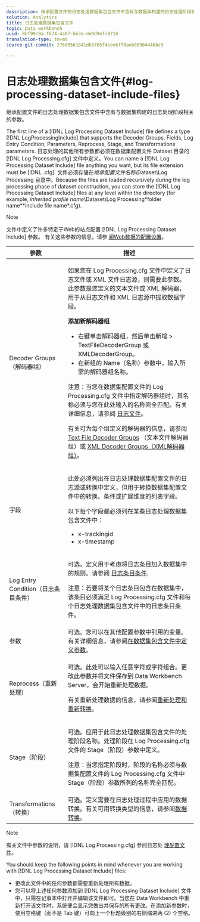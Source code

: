 ```yaml
---
description: 继承配置文件的日志处理数据集包含文件中含有与数据集构建的日志处理阶段相关的参数。
solution: Analytics
title: 日志处理数据集包含文件
topic: Data workbench
uuid: 8bf99c9a-f674-4a07-bb3e-de0d9efc9716
translation-type: tm+mt
source-git-commit: 27600561841db3705f4eee6ff0aeb8890444bbc9

---
```



# 日志处理数据集包含文件{#log-processing-dataset-include-files}

继承配置文件的日志处理数据集包含文件中含有与数据集构建的日志处理阶段相关的参数。

The first line of a [!DNL Log Processing Dataset Include] file defines a type [!DNL LogProcessingInclude] that supports the Decoder Groups, Fields, Log Entry Condition, Parameters, Reprocess, Stage, and Transformations parameters. 日志处理的其他所有参数都必须在数据集配置文件 Dataset 目录的 [!DNL Log Processing.cfg] 文件中定义。You can name a [!DNL Log Processing Dataset Include] file anything you want, but its file extension must be [!DNL .cfg]. 文件必须存储在&#x200B;*继承配置文件名称*\Dataset\Log Processing 目录中。Because the files are loaded recursively during the log processing phase of dataset construction, you can store the [!DNL Log Processing Dataset Include] files at any level within the directory (for example, *inherited profile name*\Dataset\Log Processing\*folder name*\*include file name*.cfg).

>[!NOTE]
>
>文件中定义了许多特定于Web的站点配置 [!DNL Log Processing Dataset Include] 参数。 有关这些参数的信息，请参 [阅Web数据的配置设置](../../../../../home/c-dataset-const-proc/c-config-web-data/c-config-web-data.md#concept-9a306b65483a484bb3f6f3c1d7e77519)。

<table id="table_E2112652CCD443E889A529EEDC4ADF1C"> 
 <thead> 
  <tr> 
   <th colname="col1" class="entry"> 参数 </th> 
   <th colname="col2" class="entry"> 描述 </th> 
  </tr> 
 </thead>
 <tbody> 
  <tr> 
   <td colname="col1"> Decoder Groups（解码器组） </td> 
   <td colname="col2"> <p>如果您在 <span class="filepath">Log Processing.cfg</span> 文件中定义了日志文件或 XML 文件日志源，则需要此参数。此参数是您定义的文本文件或 XML 解码器，用于从日志文件和 XML 日志源中提取数据字段。 </p> <p> <b>添加新解码器组</b> 
     <ul id="ul_54087499003C48C8B0AD9660A2F46EA9"> 
      <li id="li_E361861E61D246DDB3964C97CC5187E9"> 右键单击<span class="uicontrol">解码器组</span>，然后单击<span class="uicontrol">新增</span> &gt; <span class="uicontrol">TextFileDecoderGroup</span> 或 <span class="uicontrol">XMLDecoderGroup</span>。 </li> 
      <li id="li_B2D61A0763AD4FEDB619BF9550EF4602"> 在新组的 Name（名称）参数中，输入所需的解码器组名称。 </li> 
     </ul> </p> <p> <p>注意：当您在数据集配置文件的 <span class="filepath">Log Processing.cfg</span> 文件中指定解码器组时，其名称必须与您在此处输入的名称完全匹配。有关详细信息，请参阅 <a href="../../../../../home/c-dataset-const-proc/c-log-proc-config-file/c-log-sources.md#concept-3d4fb817c057447d90f166b1183b461e"> 日志文件</a>。 </p> </p> <p> 有关可为每个组定义的解码器的信息，请参阅 <a href="../../../../../home/c-dataset-const-proc/c-dataset-inc-files/c-types-dataset-inc-files/c-log-proc-dataset-inc-files/c-text-file-dec-groups.md#concept-0db34988e17c41bfb1797f1d8e78aabd"> Text File Decoder Groups</a> （文本文件解码器组）或 <a href="../../../../../home/c-dataset-const-proc/c-dataset-inc-files/c-types-dataset-inc-files/c-log-proc-dataset-inc-files/c-xml-dec-grps.md#concept-5eda5ab253724674832f6951e2a0d1c3"> XML Decoder Groups（XML解码器组）</a>。 </p> </td> 
  </tr> 
  <tr> 
   <td colname="col1"> 字段 </td> 
   <td colname="col2"> <p>此处必须列出在<span class="wintitle">日志处理数据集配置</span>文件的<span class="wintitle">日志源</span>或<span class="wintitle">转换</span>中定义，但用于<span class="wintitle">转换数据集配置</span>文件中的转换、条件或扩展维度的列表字段。 </p> <p> 以下每个字段都必须列在某些<span class="wintitle">日志处理数据集包含</span>文件中： 
     <ul id="ul_D1BB18A80D874C0B9B54DA361698EB30"> 
      <li id="li_7E8B5B697BDA408DBE10D9A63AF295AC"> x-trackingid </li> 
      <li id="li_F5DEE90A596A4A1C86AF874653C4048C"> x-timestamp </li> 
     </ul> </p> </td> 
  </tr> 
  <tr> 
   <td colname="col1"> Log Entry Condition（日志条目条件） </td> 
   <td colname="col2"> <p>可选。定义用于考虑将日志条目加入数据集中的规则。请参阅 <a href="../../../../../home/c-dataset-const-proc/c-log-proc-config-file/c-info-log-proc-param.md#concept-ecaff95cee4e40bc90f81e099c5fc934"> 日志条目条件</a>. </p> <p> <p>注意：若要将某个日志条目包含在数据集中，该条目必须满足 <span class="wintitle">Log Processing.cfg</span> 文件和每个<span class="filepath">日志处理数据集包含</span>文件中的<span class="wintitle">日志条目条件</span>。 </p> </p> </td> 
  </tr> 
  <tr> 
   <td colname="col1"> 参数 </td> 
   <td colname="col2"> 可选。您可以在其他配置参数中引用的变量。有关详细信息，请参阅<a href="../../../../../home/c-dataset-const-proc/c-dataset-inc-files/c-def-param-dataset-inc-files/c-def-param-dataset-inc-files.md#concept-5ad06acc8dc44bf2a99643fafdd56b50">在数据集包含文件中定义参数</a>。 </td> 
  </tr> 
  <tr> 
   <td colname="col1"> Reprocess（重新处理） </td> 
   <td colname="col2"> <p>可选。此处可以输入任意字符或字符组合。更改此参数并将文件保存到 Data Workbench Server，会开始重新处理数据。 </p> <p> 有关重新处理数据的信息，请参阅<a href="../../../../../home/c-dataset-const-proc/c-reproc-retrans/c-unst-reproc-retrans.md">重新处理和重新转换</a>。 </p> </td> 
  </tr> 
  <tr> 
   <td colname="col1"> Stage（阶段） </td> 
   <td colname="col2"> <p>可选。应用于此<span class="wintitle">日志处理数据集包含</span>文件的处理阶段名称。处理阶段在 <span class="filepath">Log Processing.cfg</span> 文件的 Stage（阶段）参数中定义。 </p> <p> <p>注意：当您指定阶段时，阶段的名称必须与数据集配置文件的 <span class="filepath">Log Processing.cfg</span> 文件中 Stage（阶段）参数所列的名称完全匹配。 </p> </p> </td> 
  </tr> 
  <tr> 
   <td colname="col1"> Transformations（转换） </td> 
   <td colname="col2"> 可选。定义需要在日志处理过程中应用的数据转换。有关可用转换类型的信息，请参阅<a href="../../../../../home/c-dataset-const-proc/c-data-trans/c-abt-transf.md">数据转换</a>。 </td> 
  </tr> 
 </tbody> 
</table>

>[!NOTE]
>
>有关文件中参数的说明，请 [!DNL Log Processing.cfg] 参阅日志处 [理配置文件](../../../../../home/c-dataset-const-proc/c-log-proc-config-file/c-abt-log-proc-config-file.md)。

You should keep the following points in mind whenever you are working with [!DNL Log Processing Dataset Include] files:

* 更改此文件中的任何参数都需要重新处理所有数据。
* 您可以将上述任何参数添加到 [!DNL Log Processing Dataset Include] 文件中，只需在记事本中打开并编辑该文件即可。当您在 Data Workbench 中重新打开该文件时，系统便会显示您做出并保存的所有更改。在添加新参数时，使用空格键（而不是 Tab 键）可向上一个标题级别的右侧缩进两 (2) 个空格。

